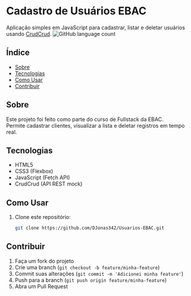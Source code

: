 # Cadastro de Usuários EBAC
Aplicação simples em JavaScript para cadastrar, listar e deletar usuários usando [CrudCrud](https://crudcrud.com).
![GitHub language count](https://img.shields.io/github/languages/count/seu-usuario/seu-repo)

## Índice
- [Sobre](#sobre)
- [Tecnologias](#tecnologias)
- [Como Usar](#como-usar)
- [Contribuir](#contribuir)

## Sobre
Este projeto foi feito como parte do curso de Fullstack da EBAC.  
Permite cadastrar clientes, visualizar a lista e deletar registros em tempo real.

## Tecnologias
- HTML5
- CSS3 (Flexbox)
- JavaScript (Fetch API)
- CrudCrud (API REST mock)

## Como Usar

1. Clone este repositório:
   ```bash
   git clone https://github.com/DJonas342/Usuarios-EBAC.git

## Contribuir
1. Faça um fork do projeto
2. Crie uma branch (`git checkout -b feature/minha-feature`)
3. Commit suas alterações (`git commit -m 'Adicionei minha feature'`)
4. Push para a branch (`git push origin feature/minha-feature`)
5. Abra um Pull Request

